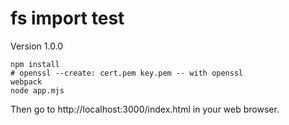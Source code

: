 ﻿# fs import test

Version 1.0.0

```
npm install
# openssl --create: cert.pem key.pem -- with openssl
webpack
node app.mjs
```
Then go to http://localhost:3000/index.html in your web browser.
